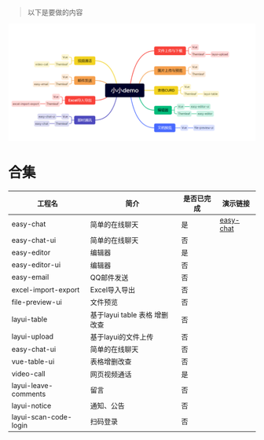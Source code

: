 > 以下是要做的内容

![img.png](img.png)

# 合集

| 工程名                 | 简介                    | 是否已完成 | 演示链接                                     |
|---------------------|-----------------------|-------|------------------------------------------|
| easy-chat           | 简单的在线聊天               | 是     | [easy-chat](http://localhost:8089/mail/) |
| easy-chat-ui        | 简单的在线聊天<Vue>          | 否     |                                          |
| easy-editor         | 编辑器                   | 是     |                                          |
| easy-editor-ui      | 编辑器<Vue>              | 否     |                                          |
| easy-email          | QQ邮件发送                | 否     |                                          |
| excel-import-export | Excel导入导出             | 否     |                                          |
| file-preview-ui     | 文件预览                  | 否     |                                          |
| layui-table         | 基于layui table 表格 增删改查 | 否     |                                          |
| layui-upload        | 基于layui的文件上传          | 否     |                                          |
| easy-chat-ui        | 简单的在线聊天<Vue>          | 否     |                                          |
| vue-table-ui        | 表格增删改查<Vue>           | 否     |                                          |
| video-call          | 网页视频通话                | 是     |                                          |
| layui-leave-comments | 留言                    | 否     |                                          |
| layui-notice | 通知、公告                 | 否     |                                          |
| layui-scan-code-login          | 扫码登录                  | 否     |                   |
